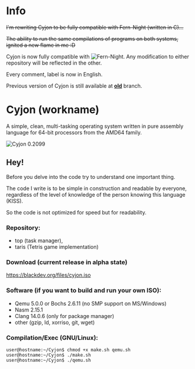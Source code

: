 # Info

~~I'm rewriting Cyjon to be fully compatible with Fern-Night (written in C)...~~

~~The ability to run the same compilations of programs on both systems, ignited a new flame in me :D~~

Cyjon is now fully compatible with ![Fern-Night](https://github.com/CorruptedByCPU/Fern-Night/). Any modification to either repository will be reflected in the other.

Every comment, label is now in English.

Previous version of Cyjon is still available at **[old](https://github.com/CorruptedByCPU/Cyjon/tree/old)** branch.

# Cyjon (workname)

A simple, clean, multi-tasking operating system written in pure assembly language for 64-bit processors from the AMD64 family.

![Cyjon 0.2099](https://blackdev.org/shot/2099.png?)

## Hey!

Before you delve into the code try to understand one important thing.

The code I write is to be simple in construction and readable by everyone, regardless of the level of knowledge of the person knowing this language (KISS).

So the code is not optimized for speed but for readability.

### Repository:

  - top (task manager),
  - taris (Tetris game implementation)

### Download (current release in alpha state)

   https://blackdev.org/files/cyjon.iso

### Software (if you want to build and run your own ISO):

  - Qemu 5.0.0 or Bochs 2.6.11 (no SMP support on MS/Windows)
  - Nasm 2.15.1
  - Clang 14.0.6 (only for package manager)
  - other (gzip, ld, xorriso, git, wget)

### Compilation/Exec (GNU/Linux):

	user@hostname:~/Cyjon$ chmod +x make.sh qemu.sh
	user@hostname:~/Cyjon$ ./make.sh
	user@hostname:~/Cyjon$ ./qemu.sh
